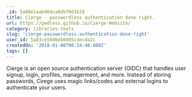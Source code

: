 ```yaml
---
_id: 5a88e1aabd6dca0d5f0d1b18
title: Cierge - passwordless authentication done right.
url: https://pwdless.github.io/Cierge-Website/
category: libraries-tools
slug: 'cierge-passwordless-authentication-done-right'
user_id: 5a83ce59d6eb0005c4ecda2c
createdOn: '2018-01-08T00:54:40.000Z'
tags: []
---
```


Cierge is an open source authentication server (OIDC) that handles user signup, login, profiles, managerment, and more. Instead of storing passwords, Cirege uses magic links/codes and external logins to authenticate your users.

